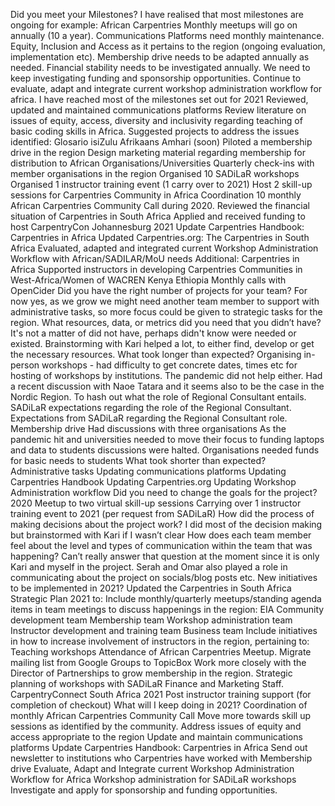 Did you meet your Milestones?
I have realised that most milestones are ongoing for example: 
African Carpentries Monthly meetups will go on annually (10 a year). 
Communications Platforms need monthly maintenance. 
Equity, Inclusion and Access as it pertains to the region (ongoing evaluation, implementation etc).
Membership drive needs to be adapted annually as needed. 
Financial stability needs to be investigated annually. 
We need to keep investigating funding and sponsorship opportunities.
Continue to evaluate, adapt and integrate current workshop administration workflow for africa. 
I have reached most of the milestones set out for 2021
Reviewed, updated and maintained communications platforms
Review literature on issues of equity, access, diversity and inclusivity regarding teaching of basic coding skills in Africa. Suggested projects to address the issues identified:
Glosario
isiZulu
Afrikaans
Amhari (soon)
Piloted a membership drive in the region
Design marketing material regarding membership for distribution to African Organisations/Universities
Quarterly check-ins with member organisations in the region
Organised 10 SADiLaR workshops
Organised 1 instructor training event (1 carry over to 2021)
Host 2 skill-up sessions for Carpentries Community in Africa
Coordination 10 monthly African Carpentries Community Call during 2020.
Reviewed the financial situation of Carpentries in South Africa
Applied and received funding to host CarpentryCon Johannesburg 2021
Update Carpentries Handbook: Carpentries in Africa
Updated Carpentries.org: The Carpentries in South Africa
Evaluated, adapted and integrated current Workshop Administration Workflow with African/SADILAR/MoU needs
Additional: Carpentries in Africa
Supported instructors in developing Carpentries Communities in 
West-Africa/Women of WACREN
Kenya
Ethiopia
Monthly calls with OpenCider 
Did you have the right number of projects for your team?
For now yes, as we grow we might need another team member to support with administrative tasks, so more focus could be given to strategic tasks for the region. 
What resources, data, or metrics did you need that you didn’t have? 
It's not a matter of did not have, perhaps didn't know were needed or existed. Brainstorming with Kari helped a lot, to either find, develop or get the necessary resources.
What took longer than expected?
Organising in-person workshops - had difficulty to get concrete dates, times etc for hosting of workshops by institutions. The pandemic did not help either. Had a recent discussion with Naoe Tatara and it seems also to be the case in the Nordic Region. 
To hash out what the role of Regional Consultant entails.
SADiLaR expectations regarding the role of the Regional Consultant.
Expectations from SADiLaR regarding the Regional Consultant role. 
Membership drive
Had discussions with three organisations
As the pandemic hit and universities needed to move their focus to funding laptops and data to students discussions were halted. 
Organisations needed funds for basic needs to students
What took shorter than expected?
Administrative tasks
Updating communications platforms
Updating Carpentries Handbook
Updating Carpentries.org
Updating Workshop Administration workflow
Did you need to change the goals for the project?
2020 Meetup to two virtual skill-up sessions
Carrying over 1 instructor training event to 2021 (per request from SADiLaR)
How did the process of making decisions about the project work?
I did most of the decision making but brainstormed with Kari if I wasn’t clear
How does each team member feel about the level and types of communication within the team that was happening?
Can’t really answer that question at the moment since it is only Kari and myself in the project. 
Serah and Omar also played a role in communicating about the project on socials/blog posts etc. 
New initiatives to be implemented in 2021?
Updated the Carpentries in South Africa Strategic Plan 2021 to:
Include monthly/quarterly meetups/standing agenda items in team meetings to discuss happenings in the region:
EIA
Community development team
Membership team
Workshop administration team
Instructor development and training team
Business team
Include initiatives in how to increase involvement of instructors in the region, pertaining to:
Teaching workshops
Attendance of African Carpentries Meetup.
Migrate mailing list from Google Groups to TopicBox 
Work more closely with the Director of Partnerships to grow membership in the region. 
Strategic planning of workshops with SADiLaR Finance and Marketing Staff. 
CarpentryConnect South Africa 2021
Post instructor training support (for completion of checkout)
What will I keep doing in 2021?
 Coordination of monthly African Carpentries Community Call
Move more towards skill up sessions as identified by the community.
Address issues of equity and access appropriate to the region 
Update and maintain communications platforms
Update Carpentries Handbook: Carpentries in Africa
Send out newsletter to institutions who Carpentries have worked with
Membership drive
Evaluate, Adapt and Integrate current Workshop Administration Workflow for Africa
Workshop administration for SADiLaR workshops
Investigate and apply for sponsorship and funding opportunities.
